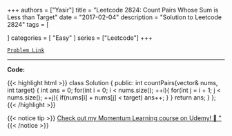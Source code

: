 
+++
authors = ["Yasir"]
title = "Leetcode 2824: Count Pairs Whose Sum is Less than Target"
date = "2017-02-04"
description = "Solution to Leetcode 2824"
tags = [
    
]
categories = [
    "Easy"
]
series = ["Leetcode"]
+++



[`Problem Link`](https://leetcode.com/problems/count-pairs-whose-sum-is-less-than-target/description/)

---

**Code:**

{{< highlight html >}}
class Solution {
public:
  int countPairs(vector<int>& nums, int target) {
      int ans = 0;
      for(int i = 0; i < nums.size(); ++i){
          for(int j = i + 1; j < nums.size(); ++j){
              if(nums[i] + nums[j] < target) ans++;
          }
      }
      return ans;
  }
};
{{< /highlight >}}


{{< notice tip >}}
[Check out my Momentum Learning course on Udemy! 🚀 "](https://www.udemy.com/course/blind-75-the-data-structures-and-algorithms-essentials/)
{{< /notice >}}

